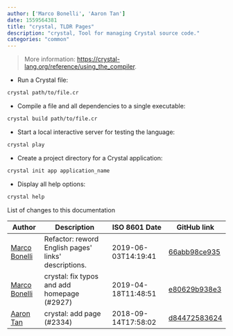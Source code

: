 ```yaml
---
author: ['Marco Bonelli', 'Aaron Tan']
date: 1559564381
title: "crystal, TLDR Pages"
description: "crystal, Tool for managing Crystal source code."
categories: "common"
---
```

> More information: <https://crystal-lang.org/reference/using_the_compiler>.

- Run a Crystal file:

```bash
crystal path/to/file.cr
```

- Compile a file and all dependencies to a single executable:

```bash
crystal build path/to/file.cr
```

- Start a local interactive server for testing the language:

```bash
crystal play
```

- Create a project directory for a Crystal application:

```bash
crystal init app application_name
```

- Display all help options:

```bash
crystal help
```
List of changes to this documentation


Author | Description | ISO 8601 Date | GitHub link
------|-----|-----|-----
[Marco Bonelli](mailto:marco@mebeim.net) | Refactor: reword English pages' links' descriptions. | 2019-06-03T14:19:41 | [66abb98ce935](https://github.com/tldr-pages/tldr/commit/66abb98ce935c0f4516bf30c4d6da72180d5a3ab)
[Marco Bonelli](mailto:mebeim@users.noreply.github.com) | crystal: fix typos and add homepage (#2927) | 2019-04-18T11:48:51 | [e80629b938e3](https://github.com/tldr-pages/tldr/commit/e80629b938e3c6cad6e824e69a13dde705b2797e)
[Aaron Tan](mailto:a.tan@keio.jp) | crystal: add page (#2334) | 2018-09-14T17:58:02 | [d84472583624](https://github.com/tldr-pages/tldr/commit/d844725836243ffd8d30c228346ad89b9238c6d1)

